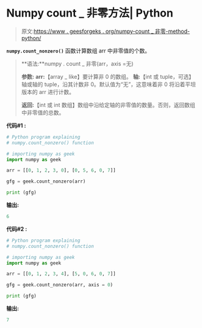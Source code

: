 # Numpy count _ 非零方法| Python

> 原文:[https://www . geesforgeks . org/numpy-count _ 非零-method-python/](https://www.geeksforgeeks.org/numpy-count_nonzero-method-python/)

**`numpy.count_nonzero()`** 函数计算数组 arr 中非零值的个数。

> **语法:**numpy . count _ 非零(arr，axis =无)
> 
> **参数:**
> **arr:**【array _ like】要计算非 0 的数组。
> **轴:**【int 或 tuple，可选】轴或轴的 tuple，沿其计数非 0。默认值为“无”，这意味着非 0 将沿着平坦版本的 arr 进行计数。
> 
> **返回:**【int 或 int 数组】数组中沿给定轴的非零值的数量。否则，返回数组中非零值的总数。

**代码#1 :**

```py
# Python program explaining
# numpy.count_nonzero() function

# importing numpy as geek 
import numpy as geek

arr = [[0, 1, 2, 3, 0], [0, 5, 6, 0, 7]]

gfg = geek.count_nonzero(arr)

print (gfg) 
```

**输出:**

```py
6

```

**代码#2 :**

```py
# Python program explaining
# numpy.count_nonzero() function

# importing numpy as geek 
import numpy as geek

arr = [[0, 1, 2, 3, 4], [5, 0, 6, 0, 7]]

gfg = geek.count_nonzero(arr, axis = 0)

print (gfg) 
```

**输出:**

```py
7

```